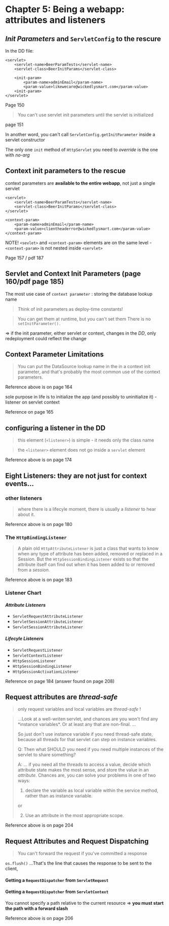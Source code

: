 # Chapter 5: Being a webapp: attributes and listeners
## *Init Parameters* and `ServletConfig` to the rescure
In the DD file:
```
<servlet>
  	<servlet-name>BeerParamTests</servlet-name>
  	<servlet-class>BeerInitParams</servlet-class>

	<init-param>
		<param-name>adminEmail</param-name>
		<param-value>likewecare@wickedlysmart.com</param-value>
	<init-param>
</servlet>
```

Page 150

> You can't use servlet init parameters until the servlet is initialized

page 151

In another word, you can't call `ServletConfig.getInitParameter` inside a servlet constructor

The only one `init` method of `HttpServlet` you need to *override* is the one with *no-arg*

## Context init parameters to the rescue
context parameters are **available to the entire webapp**, not just a single servlet

```
<servlet>
  	<servlet-name>BeerParamTests</servlet-name>
  	<servlet-class>BeerInitParams</servlet-class>
</servlet>

<context-param>
	<param-name>adminEmail</param-name>
	<param-value>clientheaderror@wickedlysmart.com</param-value>
</context-param>
```
NOTE! `<sevlet>` and `<context-param>` elements are on the same level - `<context-param>` is not nested inside `<servlet>`

Page 157 / pdf 187

## Servlet and Context Init Parameters (page 160/pdf page 185)

The most use case of `context parameter` : storing the database lookup name

> Think of init parameters as deploy-time constants!

> You can get them at runtime, but you can't set them There is no `setInitParameter().`

=> if the init parameter, either servlet or context, changes in the *DD*, only redeployment could reflect the change

## Context Parameter Limitations
> You can put the DataSource lookup name in the in a context init parameter, and that's probably the most common use of the context parameters.

Reference above is on page 164

sole purpose in life is to initialize the app (and possibly to uninitialize it) - listener on servlet context

Reference on page 165

## configuring a listener in the DD

> this element (`<listener>`) is simple - it needs only the class name

> the `<listener>` element does not go inside a `servlet` element

Reference above is on page 174
## Eight Listeners: they are not just for context events...
### other listeners
> where there is a lifecyle moment, there is usually a *listener* to hear about it.

Reference above is on page 180

### The `HttpBindingListener`
> A plain old `HttpAttributeListener` is just a class that wants to know when any type of attribute has been added, removed or replaced in a Session. But the `HttpSessionBindingListener` exists so that the attribute itself can find out when it has been added to or removed from a *session*.



Reference above is on page 183

### Listener Chart
#### *Attribute Listeners*
 * `ServletRequestAttributeListener`
 * `ServletSessionAttributeListener`
 * `ServletSessionAttributeListener`



#### *Lifecyle Listeners*
 * `ServletRequestListener`
 * `ServletContextListener`
 * `HttpSessionListener`
 * `HttpSessionBindingListener`
 * `HttpSessionActivationListener`

Reference on page 184 (answer found on page 208)

## Request attributes are *thread-safe*

> only request variables and local variables are *thread-safe* !

<blockquote>
...Look at a well-writen servlet, and chances are you won't find any *instance variables*. Or at least any that are non-final. ...

So just don't use instance variable if you need thread-safe state, because all threads for that servlet can step on instance variables.

Q: Then what SHOULD you need if you need multiple instances of the servlet to share something?

A: ... if you need all the threads to access a value, decide which attribute state makes the most sense, and store the value in an *attribute*. Chances are, you can solve your problems in one of two ways:

1. declare the variable as local variable within the service method, rather than as instance variable.

or

2. Use an attribute in the most appropriate scope.

</blockquote>
Reference above is on page 204

## Request Attributes and Request Dispatching

> You can't forward the request if you've committed a response

`os.flush()` ...That's the line that causes the response to be sent to the client,

#### Getting a `RequestDispatcher` from `ServletRequest`

#### Getting a `RequestDispatcher` from `ServletContext`
You cannot specify a path relative to the current resource => **you must start the path with a forward slash**

Reference above is on page 206


